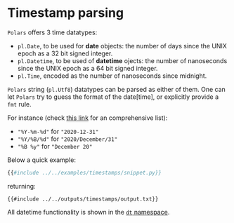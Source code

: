 # Timestamp parsing

`Polars` offers 3 time datatypes:

- `pl.Date`, to be used for **date** objects: the number of days since the UNIX epoch as
  a 32 bit signed integer.
- `pl.Datetime`, to be used of **datetime** ojects: the number of nanoseconds since the
  UNIX epoch as a 64 bit signed integer.
- `pl.Time`, encoded as the number of nanoseconds since midnight.

`Polars` string (`pl.Utf8`) datatypes can be parsed as either of them. One can let
`Polars` try to guess the format of the date\[time\], or explicitly provide a `fmt`
rule.

For instance (check [this link](https://strftime.org/) for an comprehensive list):

- `"%Y-%m-%d"` for `"2020-12-31"`
- `"%Y/%B/%d"` for `"2020/December/31"`
- `"%B %y"` for `"December 20"`

Below a quick example:

```python
{{#include ../../examples/timestamps/snippet.py}}
```

returning:

```text
{{#include ../../outputs/timestamps/output.txt}}
```

All datetime functionality is shown in the [`dt` namespace](POLARS_PY_REF_GUIDE/series.html#timeseries).
